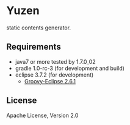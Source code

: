 # Yuzen
static contents generator.

## Requirements
* java7 or more tested by 1.7.0_02
* gradle 1.0-rc-3 (for development and build)
* eclipse 3.7.2 (for development)
    * [Groovy-Eclipse 2.6.1](http://groovy.codehaus.org/Eclipse+Plugin)

## License
Apache License, Version 2.0

